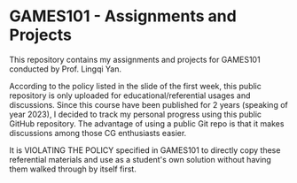 # GAMES101 - Assignments and Projects

This repository contains my assignments and projects for GAMES101 conducted by Prof. Lingqi Yan. 

According to the policy listed in the slide of the first week, this public repository is only uploaded for educational/referential usages and discussions. Since this course have been published for 2 years (speaking of year 2023), I decided to track my personal progress using this public GitHub repository. The advantage of using a public Git repo is that it makes discussions among those CG enthusiasts easier.

It is VIOLATING THE POLICY specified in GAMES101 to directly copy these referential materials and use as a student's own solution without having them walked through by itself first.